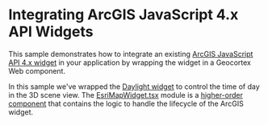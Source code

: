 # Integrating ArcGIS JavaScript 4.x API Widgets

This sample demonstrates how to integrate an existing [ArcGIS JavaScript API 4.x widget](https://developers.arcgis.com/javascript/latest/sample-code/intro-widgets/index.html) in your application by wrapping the widget in a Geocortex Web component.

In this sample we've wrapped the [Daylight widget](https://developers.arcgis.com/javascript/latest/sample-code/widgets-daylight/index.html) to control the time of day in the 3D scene view. The [EsriMapWidget.tsx](src/components/Daylight/EsriMapWidget.tsx) module is a [higher-order component](https://reactjs.org/docs/higher-order-components.html) that contains the logic to handle the lifecycle of the ArcGIS widget.
